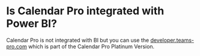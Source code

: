 # Is Calendar Pro integrated with Power BI?

<p class="no-margin">Calendar Pro is not integrated with BI but you can use the <a href="https://developer.teams-pro.com/" target="_blank" class="intercom-content-link">developer.teams-pro.com</a> which is part of the Calendar Pro Platinum Version.</p>

<Hubspot />


